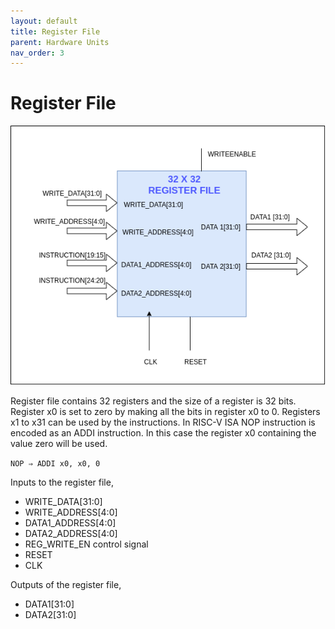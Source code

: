```yaml
---
layout: default
title: Register File
parent: Hardware Units
nav_order: 3
---
```


# Register File

![Register File Image](../images/hardware_units/reg_file/reg_file.png)

Register file contains 32 registers and the size of a register is 32 bits. Register x0 is set to zero by making all the bits in register x0 to 0. Registers x1 to x31 can be used by the instructions.
In RISC-V ISA NOP instruction is encoded as an ADDI instruction. In this case the register x0 containing the value zero will be used.

`NOP ⇒ ADDI x0, x0, 0`

Inputs to the register file,

- WRITE_DATA[31:0]
- WRITE_ADDRESS[4:0]
- DATA1_ADDRESS[4:0]
- DATA2_ADDRESS[4:0]
- REG_WRITE_EN control signal
- RESET
- CLK

Outputs of the register file,

- DATA1[31:0]
- DATA2[31:0]
